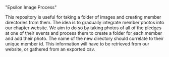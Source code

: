 "Epsilon Image Process"

This repository is useful for taking a folder of images and creating member directories from them. The idea is to gradually integrate member photos into our chapter website. We aim to do so by taking photos of all of the pledges at one of their events and process them to create a folder for each member and add their photo. The name of the new directory should correlate to their unique member id. This information will have to be retrieved from our website, or gathered from an exported csv.
